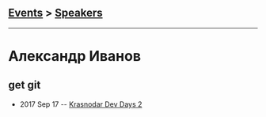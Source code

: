 ## [Events](../README.md) > [Speakers](../speakers.md)
---

# Александр Иванов

## get git
- 2017 Sep 17 -- [Krasnodar Dev Days 2](https://www.youtube.com/watch?v=N3v-NoGe7nQ)    
